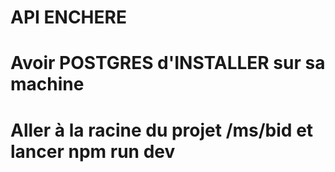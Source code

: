 # API ENCHERE 

# Avoir POSTGRES d'INSTALLER sur sa machine 
# Aller à la racine du projet /ms/bid  et lancer npm run dev 
